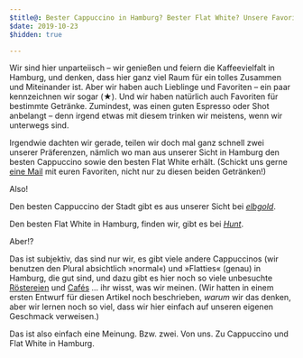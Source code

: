 ```yaml
---
$title@: Bester Cappuccino in Hamburg? Bester Flat White? Unsere Favoriten
$date: 2019-10-23
$hidden: true

---
```

Wir sind hier unparteiisch – wir genießen und feiern die Kaffeevielfalt in Hamburg, und denken, dass hier ganz viel Raum für ein tolles Zusammen und Miteinander ist. Aber wir haben auch Lieblinge und Favoriten – ein paar kennzeichnen wir sogar (<span>★</span>). Und wir haben natürlich auch Favoriten für bestimmte Getränke. Zumindest, was einen guten Espresso oder Shot anbelangt – denn irgend etwas mit diesem trinken wir meistens, wenn wir unterwegs sind.

Irgendwie dachten wir gerade, teilen wir doch mal ganz schnell zwei unserer Präferenzen, nämlich wo man aus unserer Sicht in Hamburg den besten Cappuccino sowie den besten Flat White erhält. (Schickt uns gerne [eine Mail]([url('/content/pages/contact.md')]) mit euren Favoriten, nicht nur zu diesen beiden Getränken!)

Also!

Den besten Cappuccino der Stadt gibt es aus unserer Sicht bei [_elbgold_]([url('/content/roasters/elbgold.md')]).

Den besten Flat White in Hamburg, finden wir, gibt es bei [_Hunt_]([url('/content/roasters/hunt.md')]).

Aber!?

Das ist subjektiv, das sind nur wir, es gibt viele andere Cappuccinos (wir benutzen den Plural absichtlich »normal«) und »Flatties« (genau) in Hamburg, die gut sind, und dazu gibt es hier noch so viele unbesuchte [Röstereien]([url('/content/pages/roasters.md')]) und [Cafés]([url('/content/pages/cafes.md')]) … ihr wisst, was wir meinen. (Wir hatten in einem ersten Entwurf für diesen Artikel noch beschrieben, _warum_ wir das denken, aber wir lernen noch so viel, dass wir hier einfach auf unseren eigenen Geschmack verweisen.) 

Das ist also einfach eine Meinung. Bzw. zwei. Von uns. Zu Cappuccino und Flat White in Hamburg.